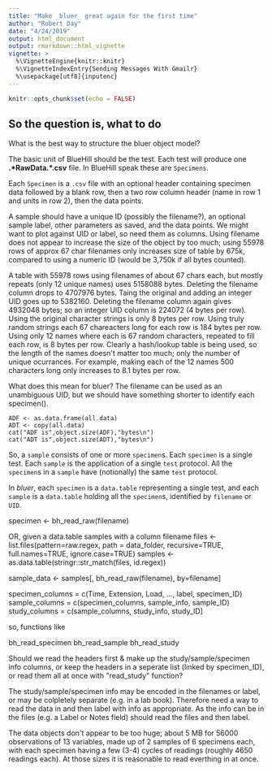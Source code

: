 ```yaml
---
title: "Make _bluer_ great again for the first time"
author: "Robert Day"
date: "4/24/2019"
output: html_document
output: rmarkdown::html_vignette
vignette: >
  %\VignetteEngine{knitr::knitr}
  %\VignetteIndexEntry{Sending Messages With Gmailr}
  %\usepackage[utf8]{inputenc}
---
```



```r
knitr::opts_chunk$set(echo = FALSE)
```

## So the question is, what to do

What is the best way to structure the bluer object model?

The basic unit of BlueHill should be the test. Each test will produce one __.\*RawData.\*.csv__ file. In BlueHill speak these are `Specimens`.

Each `Specimen` is a `.csv` file with an optional header containing specimen data followed by a blank row, then a two row column header (name in row 1 and units in row 2), then the data points.

A sample should have a unique ID (possibly the filename?), an optional sample label, other parameters as saved, and the data points. We might want to plot against UID or label, so need them as columns. Using filename does not appear to increase the size of the object by too much; using 55978 rows of approx 67 char filenames only increases size of table by 675k, compared to using a numeric ID (would be 3,750k if all bytes counted).

A table with 55978 rows using filenames of about 67 chars each, but mostly repeats (only 12 unique names) uses 5158088 bytes. Deleting the filename column drops to 4707976 bytes.
Taing the original and adding an integer UID goes up to 5382160. Deleting the filename column again gives 4932048 bytes; so an integer UID column is 224072 (4 bytes per row).
Using the original character strings is only 8 bytes per row. Using truly random strings each 67 chareacters long for each row is 184 bytes per row. Using only 12 names where each is 67 random characters, repeated to fill each row, is 8 bytes per row. Clearly a hash/lookup table is being used, so the length of the names doesn't matter too much; only the number of unique ocurrances. For example, making each of the 12 names 500 characters long only increases to 8.1 bytes per row.

What does this mean for bluer? The filename can be used as an unambiguous UID, but we should have something shorter to identify each specimen().


```
ADF <- as.data.frame(all.data)
ADT <- copy(all.data)
cat("ADF is",object.size(ADF),"bytes\n")
cat("ADT is",object.size(ADT),"bytes\n")
```

So, a `sample` consists of one or more `specimen`s. Each `specimen` is a single test. Each `sample` is the application of a single `test` protocol. All the `specimen`s in a `sample` have (notionally) the same `test` protocol.

In _bluer_, each `specimen` is a `data.table` representing a single test, and each `sample` is a `data.table` holding all the `specimen`s, identified by `filename` or `UID`.

specimen <- bh_read_raw(filename)

OR, given a data.table samples with a column filename
files <- list.files(pattern=raw.regex, path = data_folder, 
                    recursive=TRUE, full.names=TRUE, ignore.case=TRUE)
samples <- as.data.table(stringr::str_match(files, id.regex))

sample_data <- samples[, 
                       bh_read_raw(filename), 
                       by=filename]
                       
specimen_columns = c(Time, Extension, Load, ..., label, specimen_ID)
sample_columns   = c(specimen_columns, sample_info, sample_ID)
study_columns    = c(sample_columns, study_info, study_ID]

so, functions like

bh_read_specimen
bh_read_sample
bh_read_study

Should we read the headers first & make up the study/sample/specimen info columns,
or keep the headers in a seperate list (linked by specimen_ID),
or read them all at once with "read_study" function?

The study/sample/specimen info may be encoded in the filenames or label, or may be
colpletely separate (e.g. in a lab book). Therefore need a way to read the data in and then label with info as appropriate. As the info can be in the files (e.g. a Label or Notes field) should read the files and then label.

The data objects don't appear to be too huge; about 5 MB for 56000 observations of 13 variables, made up of 2 samples of 6 specimens each, with each specimen having a few (3-4) cycles of readings (roughly 4650 readings each). At those sizes it is reasonable to read everthing in at once.
